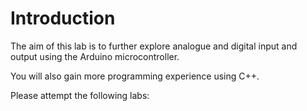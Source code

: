 # Introduction

The aim of this lab is to further explore analogue and digital input and output using the Arduino microcontroller.

You will also gain more programming experience using C++.

Please attempt the following labs:

